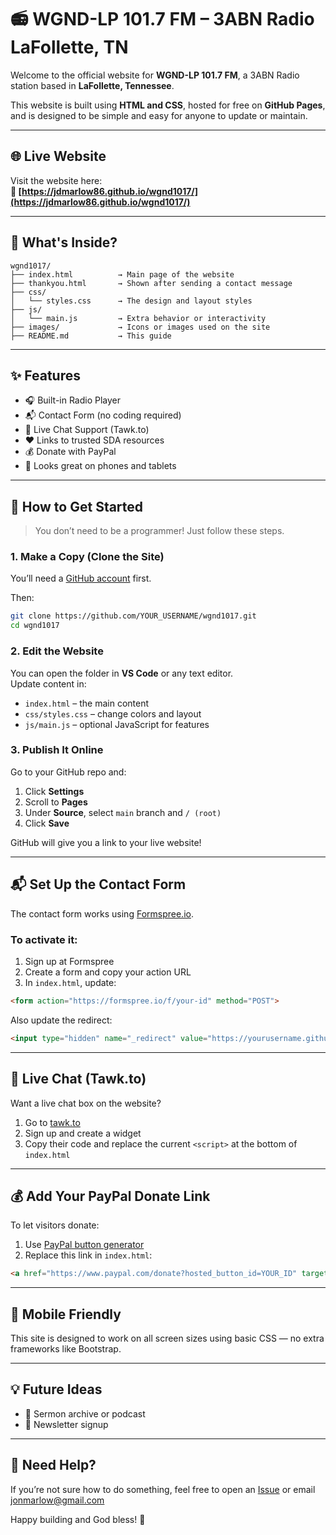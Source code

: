 # 📻 WGND-LP 101.7 FM – 3ABN Radio LaFollette, TN

Welcome to the official website for **WGND-LP 101.7 FM**, a 3ABN Radio station based in **LaFollette, Tennessee**.

This website is built using **HTML and CSS**, hosted for free on **GitHub Pages**, and is designed to be simple and easy for anyone to update or maintain.

---

## 🌐 Live Website

Visit the website here:  
**🔗 [https://jdmarlow86.github.io/wgnd1017/](https://jdmarlow86.github.io/wgnd1017/)**

---

## 📁 What's Inside?

```
wgnd1017/
├── index.html          → Main page of the website
├── thankyou.html       → Shown after sending a contact message
├── css/
│   └── styles.css      → The design and layout styles
├── js/
│   └── main.js         → Extra behavior or interactivity
├── images/             → Icons or images used on the site
├── README.md           → This guide
```

---

## ✨ Features

- 🎧 Built-in Radio Player
- 📬 Contact Form (no coding required)
- 💬 Live Chat Support (Tawk.to)
- ❤️ Links to trusted SDA resources
- 💰 Donate with PayPal
- 📱 Looks great on phones and tablets

---

## 🚀 How to Get Started

> You don’t need to be a programmer! Just follow these steps.

### 1. Make a Copy (Clone the Site)

You’ll need a [GitHub account](https://github.com) first.

Then:

```bash
git clone https://github.com/YOUR_USERNAME/wgnd1017.git
cd wgnd1017
```

### 2. Edit the Website

You can open the folder in **VS Code** or any text editor.  
Update content in:

- `index.html` – the main content
- `css/styles.css` – change colors and layout
- `js/main.js` – optional JavaScript for features

### 3. Publish It Online

Go to your GitHub repo and:

1. Click **Settings**
2. Scroll to **Pages**
3. Under **Source**, select `main` branch and `/ (root)`
4. Click **Save**

GitHub will give you a link to your live website!

---

## 📬 Set Up the Contact Form

The contact form works using [Formspree.io](https://formspree.io).

### To activate it:

1. Sign up at Formspree
2. Create a form and copy your action URL
3. In `index.html`, update:

```html
<form action="https://formspree.io/f/your-id" method="POST">
```

Also update the redirect:

```html
<input type="hidden" name="_redirect" value="https://yourusername.github.io/wgnd1017/thankyou.html">
```

---

## 💬 Live Chat (Tawk.to)

Want a live chat box on the website?

1. Go to [tawk.to](https://tawk.to)
2. Sign up and create a widget
3. Copy their code and replace the current `<script>` at the bottom of `index.html`

---

## 💰 Add Your PayPal Donate Link

To let visitors donate:

1. Use [PayPal button generator](https://www.paypal.com/buttons/)
2. Replace this link in `index.html`:

```html
<a href="https://www.paypal.com/donate?hosted_button_id=YOUR_ID" target="_blank">
```

---

## 📱 Mobile Friendly

This site is designed to work on all screen sizes using basic CSS — no extra frameworks like Bootstrap.

---

## 💡 Future Ideas

- 📖 Sermon archive or podcast
- 📰 Newsletter signup

---

## 🙋 Need Help?

If you’re not sure how to do something, feel free to open an [Issue](https://github.com/jdmarlow86/wgnd1017/issues) or email jonmarlow@gmail.com

Happy building and God bless! 🙏
